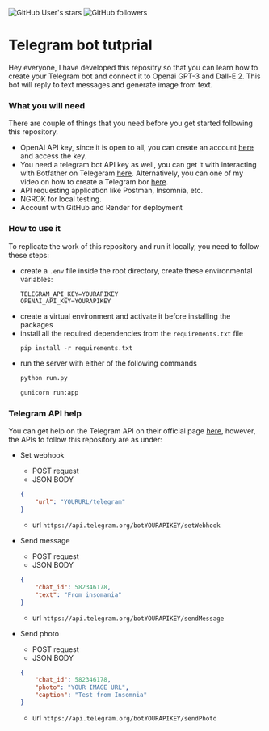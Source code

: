 ![GitHub User's stars](https://img.shields.io/github/stars/RajKKapadia?style=for-the-badge)
![GitHub followers](https://img.shields.io/github/followers/RajKKapadia?style=for-the-badge)

# Telegram bot tutprial
Hey everyone, I have developed this repositry so that you can learn how to create your Telegram bot and connect it to Openai GPT-3 and Dall-E 2. This bot will reply to text messages and generate image from text.

### What you will need
There are couple of things that you need before you get started following this repository.
* OpenAI API key, since it is open to all, you can create an account [here](https://openai.com/) and access the key.
* You need a telegram bot API key as well, you can get it with interacting with Botfather on Telegeram [here](). Alternatively, you can one of my video on how to create a Telegram bor [here](https://youtu.be/oBQMPmCVY8c).
* API requesting application like Postman, Insomnia, etc.
* NGROK for local testing.
* Account with GitHub and Render for deployment

### How to use it
To replicate the work of this repository and run it locally, you need to follow these steps:
* create a `.env` file inside the root directory, create these environmental variables:
    ```
    TELEGRAM_API_KEY=YOURAPIKEY
    OPENAI_API_KEY=YOURAPIKEY
    ```
* create a virtual environment and activate it before installing the packages
* install all the required dependencies from the `requirements.txt` file
    ```python
    pip install -r requirements.txt
    ```
* run the server with either of the following commands
    ```python
    python run.py
    ```
    ```python
    gunicorn run:app
    ```

### Telegram API help
You can get help on the Telegram API on their official page [here](https://core.telegram.org/bots/api), however, the APIs to follow this repository are as under:

* Set webhook
    - POST request
    - JSON BODY
    ```json
    {
	    "url": "YOURURL/telegram"
    }
    ```
    - url `https://api.telegram.org/botYOURAPIKEY/setWebhook`

* Send message
    - POST request
    - JSON BODY
    ```json
    {
	    "chat_id": 582346178,
	    "text": "From insomania"
    }
    ```
    - url `https://api.telegram.org/botYOURAPIKEY/sendMessage`

* Send photo
    - POST request
    - JSON BODY
    ```json
    {
	    "chat_id": 582346178,
	    "photo": "YOUR IMAGE URL",
	    "caption": "Test from Insomnia"
    }
    ```
    - url `https://api.telegram.org/botYOURAPIKEY/sendPhoto`

